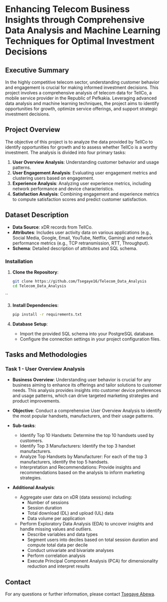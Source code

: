 # Enhancing Telecom Business Insights through Comprehensive Data Analysis and Machine Learning Techniques for Optimal Investment Decisions

## Executive Summary

In the highly competitive telecom sector, understanding customer behavior and engagement is crucial for making informed investment decisions. This project involves a comprehensive analysis of telecom data for TellCo, a mobile service provider in the Republic of Pefkakia. Leveraging advanced data analysis and machine learning techniques, the project aims to identify opportunities for growth, optimize service offerings, and support strategic investment decisions.

## Project Overview

The objective of this project is to analyze the data provided by TellCo to identify opportunities for growth and to assess whether TellCo is a worthy investment. The analysis is divided into four primary tasks:

1. **User Overview Analysis**: Understanding customer behavior and usage patterns.
2. **User Engagement Analysis**: Evaluating user engagement metrics and clustering users based on engagement.
3. **Experience Analysis**: Analyzing user experience metrics, including network performance and device characteristics.
4. **Satisfaction Analysis**: Combining engagement and experience metrics to compute satisfaction scores and predict customer satisfaction.

## Dataset Description

- **Data Source**: xDR records from TellCo.
- **Attributes**: Includes user activity data on various applications (e.g., Social Media, Google, Email, YouTube, Netflix, Gaming) and network performance metrics (e.g., TCP retransmission, RTT, Throughput).
- **Schema**: Detailed description of attributes and SQL schema.

### Installation

1. **Clone the Repository**:

   ```bash
   git clone https://github.com/Tsegaye16/Telecom_Data_Analysis
   cd Telecom_Data_Analysis
   ```

``

3. **Install Dependencies**:

   ```bash
   pip install -r requirements.txt
   ```

4. **Database Setup**:
   - Import the provided SQL schema into your PostgreSQL database.
   - Configure the connection settings in your project configuration files.

## Tasks and Methodologies

### Task 1 - User Overview Analysis

- **Business Overview**: Understanding user behavior is crucial for any business aiming to enhance its offerings and tailor solutions to customer needs. This analysis provides insights into customer device preferences and usage patterns, which can drive targeted marketing strategies and product improvements.

- **Objective**: Conduct a comprehensive User Overview Analysis to identify the most popular handsets, manufacturers, and their usage patterns.
- **Sub-tasks**:

  - Identify Top 10 Handsets: Determine the top 10 handsets used by customers.
  - Identify Top 3 Manufacturers: Identify the top 3 handset manufacturers.
  - Analyze Top Handsets by Manufacturer: For each of the top 3 manufacturers, identify the top 5 handsets.
  - Interpretation and Recommendations: Provide insights and recommendations based on the analysis to inform marketing strategies.

- **Additional Analysis**:
  - Aggregate user data on xDR (data sessions) including:
    - Number of sessions
    - Session duration
    - Total download (DL) and upload (UL) data
    - Data volume per application
  - Perform Exploratory Data Analysis (EDA) to uncover insights and handle missing values and outliers.
    - Describe variables and data types
    - Segment users into deciles based on total session duration and compute total data per decile
    - Conduct univariate and bivariate analyses
    - Perform correlation analysis
    - Execute Principal Component Analysis (PCA) for dimensionality reduction and interpret results

## Contact

For any questions or further information, please contact [Tsegaye Abewa](mailto:abewatsegaye16@gmail.com).
